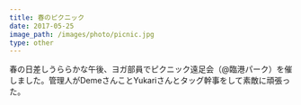 ```yaml
---
title: 春のピクニック
date: 2017-05-25
image_path: /images/photo/picnic.jpg
type: other
---
```

春の日差しうららかな午後、ヨガ部員でピクニック遠足会（@臨港パーク）を催しました。管理人がDemeさんことYukariさんとタッグ幹事をして素敵に頑張った。
